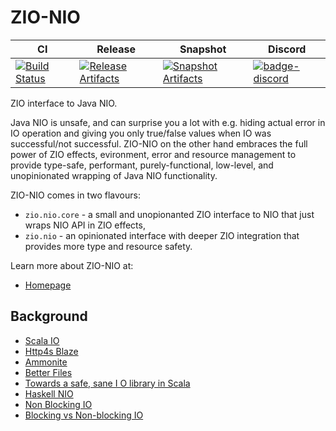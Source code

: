 # ZIO-NIO

| CI | Release | Snapshot | Discord |
| --- | --- | --- | --- |
| [![Build Status][badge-ci]][link-ci] | [![Release Artifacts][badge-releases]][link-releases] | [![Snapshot Artifacts][badge-snapshots]][link-snapshots] | [![badge-discord]][link-discord] |

ZIO interface to Java NIO.

Java NIO is unsafe, and can surprise you a lot with e.g. hiding actual error in IO operation and giving you only true/false values when IO was successful/not successful. ZIO-NIO on the other hand embraces the full power of ZIO effects, evironment, error and resource management to provide type-safe, performant, purely-functional, low-level, and unopinionated wrapping of Java NIO functionality.

ZIO-NIO comes in two flavours:

 - `zio.nio.core` - a small and unopionanted ZIO interface to NIO that just wraps NIO API in ZIO effects,
 - `zio.nio` - an opinionated interface with deeper ZIO integration that provides more type and resource safety.

Learn more about ZIO-NIO at:

 - [Homepage](https://zio.github.io/zio-nio/)

## Background

* [Scala IO](https://www.scala-lang.org/api/2.12.3/scala/io/index.html)
* [Http4s Blaze](https://github.com/http4s/blaze)
* [Ammonite](https://github.com/lihaoyi/Ammonite/)
* [Better Files](https://github.com/pathikrit/better-files)
* [Towards a safe, sane I O library in Scala](https://www.youtube.com/watch?feature=player_embedded&v=uaYKkpqs6CE)
* [Haskell NIO](https://wiki.haskell.org/NIO)
* [Non Blocking IO](https://www.youtube.com/watch?v=uKc0Gx_lPsg)
* [Blocking vs Non-blocking IO](http://tutorials.jenkov.com/java-nio/nio-vs-io.html)

[badge-ci]: https://circleci.com/gh/zio/zio-nio/tree/master.svg?style=svg
[badge-discord]: https://img.shields.io/discord/629491597070827530?logo=discord "chat on discord"
[badge-releases]: https://img.shields.io/nexus/r/https/oss.sonatype.org/dev.zio/zio-nio_2.12.svg "Sonatype Releases"
[badge-snapshots]: https://img.shields.io/nexus/s/https/oss.sonatype.org/dev.zio/zio-nio_2.12.svg "Sonatype Snapshots"
[link-ci]: https://circleci.com/gh/zio/zio-nio/tree/master
[link-discord]: https://discord.gg/2ccFBr4 "Discord"
[link-releases]: https://oss.sonatype.org/content/repositories/releases/dev/zio/zio-nio_2.12/ "Sonatype Releases"
[link-snapshots]: https://oss.sonatype.org/content/repositories/snapshots/dev/zio/zio-nio_2.12/ "Sonatype Snapshots"
